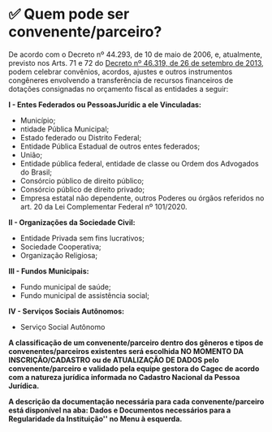 # ✅ Quem pode ser convenente/parceiro?

De acordo com o Decreto nº 44.293, de 10 de maio de 2006, e, atualmente, previsto nos Arts. 71 e 72 do  [Decreto nº 46.319, de 26 de setembro de 2013](https://www.almg.gov.br/consulte/legislacao/completa/completa.html?tipo=DEC\&num=46319\&comp=\&ano=2013\&aba=js\_textoAtualizado#texto), podem celebrar convênios, acordos, ajustes e outros instrumentos congêneres envolvendo a transferência de recursos financeiros de dotações consignadas no orçamento fiscal as entidades a seguir:

&#x20;

**I - Entes Federados ou PessoasJurídic a ele Vinculadas:**

* Município;
* ntidade Pública Municipal;
* Estado federado ou Distrito Federal;
* Entidade Pública Estadual de outros entes federados;
* União;
* Entidade pública federal, entidade de classe ou Ordem dos Advogados do Brasil;
* Consórcio público de direito público;
* Consórcio público de direito privado;
* Empresa estatal não dependente, outros Poderes ou órgãos referidos no art. 20 da Lei Complementar Federal nº 101/2020.

**II - Organizações da Sociedade Civil:**

* Entidade Privada sem fins lucrativos;
* Sociedade Cooperativa;
* Organização Religiosa;

**III - Fundos Municipais:**

* Fundo municipal de saúde;
* Fundo municipal de assistência social;

**IV - Serviços Sociais Autônomos:**

* Serviço Social Autônomo

**A classificação de um convenente/parceiro dentro dos gêneros e tipos de convenentes/parceiros existentes será escolhida NO MOMENTO DA INSCRIÇÃO/CADASTRO ou de ATUALIZAÇÃO DE DADOS pelo convenente/parceiro e validado pela equipe gestora do Cagec de acordo com a natureza jurídica informada no Cadastro Nacional da Pessoa Jurídica.**

**A descrição da documentação necessária para cada convenente/parceiro está disponível na aba: Dados e Documentos necessários para a Regularidade da Instituição'' no Menu à esquerda.**
